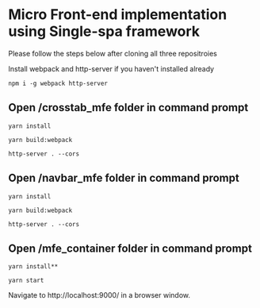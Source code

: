 # Micro Front-end implementation using Single-spa framework

Please follow the steps below after cloning all three repositroies

Install webpack and http-server if you haven't installed already

 ```
 npm i -g webpack http-server
 ```

## Open **/crosstab_mfe** folder in command prompt
 ```
 yarn install
 ```
 ```
 yarn build:webpack
 ```
 ```
 http-server . --cors
 ```


## Open **/navbar_mfe** folder in command prompt
 ```
 yarn install
 ```
 ```
 yarn build:webpack
 ```
 ```
 http-server . --cors
 ```


## Open **/mfe_container** folder in command prompt
 ```
 yarn install**
 ```
 ```
 yarn start
 ```

Navigate to http://localhost:9000/ in a browser window.

